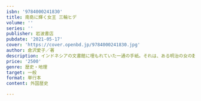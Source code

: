 ```yaml
---
isbn: '9784000241830'
title: 南島に輝く女王 三輪ヒデ
volume: ''
series: ''
publisher: 岩波書店
pubdate: '2021-05-17'
cover: 'https://cover.openbd.jp/9784000241830.jpg'
author: 倉沢愛子／著
description: インドネシアの文書館に埋もれていた一通の手紙。それは、ある明治の女の数奇な人生を辿る旅の幕開けだった。
price: '2500'
genre: 歴史・地理
target: 一般
format: 単行本
content: 外国歴史

---
```

